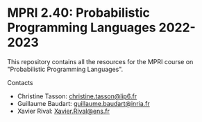 # MPRI 2.40: Probabilistic Programming Languages 2022-2023

This repository contains all the resources for the MPRI course on "Probabilistic Programming Languages".

Contacts
- Christine Tasson: christine.tasson@lip6.fr 
- Guillaume Baudart: guillaume.baudart@inria.fr
- Xavier Rival: Xavier.Rival@ens.fr
